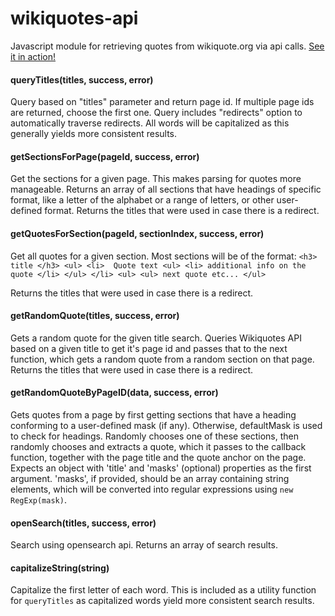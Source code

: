 wikiquotes-api
==============

Javascript module for retrieving quotes from wikiquote.org via api calls. [See it in action!](http://natetyler.github.io)

#### queryTitles(titles, success, error)
Query based on "titles" parameter and return page id. If multiple page ids are returned, choose the first one. Query includes "redirects" option to automatically traverse redirects. All words will be capitalized as this generally yields more consistent results.

#### getSectionsForPage(pageId, success, error)
Get the sections for a given page. This makes parsing for quotes more manageable. Returns an array of all sections that have headings of specific format, like a letter of the alphabet or a range of letters, or other user-defined format. Returns the titles that were used in case there is a redirect.

#### getQuotesForSection(pageId, sectionIndex, success, error)
Get all quotes for a given section.  Most sections will be of the format:
    `<h3> title </h3>
    <ul>
      <li> 
        Quote text
        <ul>
          <li> additional info on the quote </li>
        </ul>
      </li>
    <ul>
    <ul> next quote etc... </ul>`
    
Returns the titles that were used in case there is a redirect.

#### getRandomQuote(titles, success, error)
Gets a random quote for the given title search. Queries Wikiquotes API based on a given title to get it's page id and passes that to the next function, which gets a random quote from a random section on that page. Returns the titles that were used in case there is a redirect.

#### getRandomQuoteByPageID(data, success, error)
Gets quotes from a page by first getting sections that have a heading conforming to a 
user-defined mask (if any). Otherwise, defaultMask is used to check
for headings. Randomly chooses one of these sections, then randomly chooses and extracts a quote,
which it passes to the callback function, together with the page title and the quote anchor on the page.
Expects an object with 'title' and 'masks' (optional) properties as the first argument.
'masks', if provided, should be an array containing string elements, which will be converted into regular expressions
using `new RegExp(mask)`.

#### openSearch(titles, success, error)
Search using opensearch api.  Returns an array of search results.

#### capitalizeString(string)
Capitalize the first letter of each word. This is included as a utility function for `queryTitles` as capitalized words yield more consistent search results.
